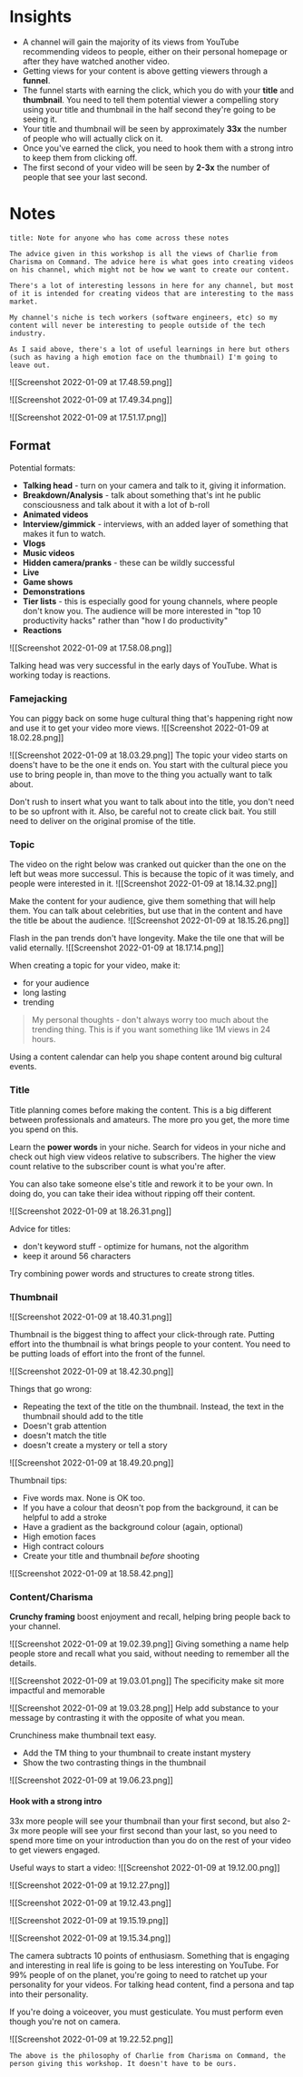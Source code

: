 # Insights
- A channel will gain the majority of its views from YouTube recommending videos to people, either on their personal homepage or after they have watched another video.
- Getting views for your content is above getting viewers through a **funnel**.
- The funnel starts with earning the click, which you do with your **title** and **thumbnail**. You need to tell them potential viewer a compelling story using your title and thumbnail in the half second they're going to be seeing it.
- Your title and thumbnail will be seen by approximately **33x** the number of people who will actually click on it.
- Once you've earned the click, you need to hook them with a strong intro to keep them from clicking off.
- The first second of your video will be seen by **2-3x** the number of people that see your last second.

# Notes
```ad-note
title: Note for anyone who has come across these notes

The advice given in this workshop is all the views of Charlie from Charisma on Command. The advice here is what goes into creating videos on his channel, which might not be how we want to create our content.

There's a lot of interesting lessons in here for any channel, but most of it is intended for creating videos that are interesting to the mass market.

My channel's niche is tech workers (software engineers, etc) so my content will never be interesting to people outside of the tech industry.

As I said above, there's a lot of useful learnings in here but others (such as having a high emotion face on the thumbnail) I'm going to leave out.
```

![[Screenshot 2022-01-09 at 17.48.59.png]]

![[Screenshot 2022-01-09 at 17.49.34.png]]

![[Screenshot 2022-01-09 at 17.51.17.png]]

## Format
Potential formats:
- **Talking head** - turn on your camera and talk to it, giving it information.
- **Breakdown/Analysis** - talk about something that's int he public consciousness and talk about it with a lot of b-roll
- **Animated videos**
- **Interview/gimmick** - interviews, with an added layer of something that makes it fun to watch.
- **Vlogs**
- **Music videos**
- **Hidden camera/pranks** - these can be wildly successful
- **Live**
- **Game shows**
- **Demonstrations**
- **Tier lists** - this is especially good for young channels, where people don't know you. The audience will be more interested in "top 10 productivity hacks" rather than "how I do productivity"
- **Reactions**

![[Screenshot 2022-01-09 at 17.58.08.png]]

Talking head was very successful in the early days of YouTube. What is working today is reactions.

### Famejacking
You can piggy back on some huge cultural thing that's happening right now and use it to get your video more views.
![[Screenshot 2022-01-09 at 18.02.28.png]]

![[Screenshot 2022-01-09 at 18.03.29.png]]
The topic your video starts on doens't have to be the one it ends on. You start with the cultural piece you use to bring people in, than move to the thing you actually want to talk about.

Don't rush to insert what you want to talk about into the title, you don't need to be so upfront with it. Also, be careful not to create click bait. You still need to deliver on the original promise of the title.

### Topic
The video on the right below was cranked out quicker than the one on the left but weas more successul. This is because the topic of it was timely, and people were interested in it.
![[Screenshot 2022-01-09 at 18.14.32.png]]

Make the content for your audience, give them something that will help them. You can talk about celebrities, but use that in the content and have the title be about the audience.
![[Screenshot 2022-01-09 at 18.15.26.png]]

Flash in the pan trends don't have longevity. Make the tile one that will be valid eternally.
![[Screenshot 2022-01-09 at 18.17.14.png]]

When creating a topic for your video, make it:
- for your audience
- long lasting
- trending

> My personal thoughts - don't always worry too much about the trending thing. This is if you want something like 1M views in 24 hours.

Using a content calendar can help you shape content around big cultural events.

### Title
Title planning comes before making the content. This is a big different between professionals and amateurs. The more pro you get, the more time you spend on this.

Learn the **power words** in your niche. Search for videos in your niche and check out high view videos relative to subscribers. The higher the view count relative to the subscriber count is what you're after.

You can also take someone else's title and rework it to be your own. In doing do, you can take their idea without ripping off their content.

![[Screenshot 2022-01-09 at 18.26.31.png]]

Advice for titles:
- don't keyword stuff - optimize for humans, not the algorithm
- keep it around 56 characters

Try combining power words and structures to create strong titles.

### Thumbnail
![[Screenshot 2022-01-09 at 18.40.31.png]]

Thumbnail is the biggest thing to affect your click-through rate. Putting effort into the thumbnail is what brings people to your content. You need to be putting loads of effort into the front of the funnel.

![[Screenshot 2022-01-09 at 18.42.30.png]]

Things that go wrong:
- Repeating the text of the title on the thumbnail. Instead, the text in the thumbnail should add to the title
- Doesn't grab attention
- doesn't match the title
- doesn't create a mystery or tell a story

![[Screenshot 2022-01-09 at 18.49.20.png]]

Thumbnail tips:
- Five words max. None is OK too.
- If you have a colour that deosn't pop from the background, it can be helpful to add a stroke
- Have a gradient as the background colour (again, optional)
- High emotion faces
- High contract colours
- Create your title and thumbnail _before_ shooting

![[Screenshot 2022-01-09 at 18.58.42.png]]

### Content/Charisma
**Crunchy framing** boost enjoyment and recall, helping bring people back to your channel.

![[Screenshot 2022-01-09 at 19.02.39.png]]
Giving something a name help people store and recall what you said, without needing to remember all the details.

![[Screenshot 2022-01-09 at 19.03.01.png]]
The specificity make sit more impactful and memorable

![[Screenshot 2022-01-09 at 19.03.28.png]]
Help add substance to your message by contrasting it with the opposite of what you mean.

Crunchiness make thumbnail text easy.
- Add the TM thing to your thumbnail to create instant mystery
- Show the two contrasting things in the thumbnail

![[Screenshot 2022-01-09 at 19.06.23.png]]

#### Hook with a strong intro
33x more people will see your thumbnail than your first second, but also 2-3x more people will see your first second than your last, so you need to spend more time on your introduction than you do on the rest of your video to get viewers engaged.

Useful ways to start a video:
![[Screenshot 2022-01-09 at 19.12.00.png]]

![[Screenshot 2022-01-09 at 19.12.27.png]]

![[Screenshot 2022-01-09 at 19.12.43.png]]

![[Screenshot 2022-01-09 at 19.15.19.png]]

![[Screenshot 2022-01-09 at 19.15.34.png]]

The camera subtracts 10 points of enthusiasm. Something that is engaging and interesting in real life is going to be less interesting on YouTube. For 99% people of on the planet, you're going to need to ratchet up your personality for your videos. For talking head content, find a persona and tap into their personality.

If you're doing a voiceover, you must gesticulate. You must perform even though you're not on camera.

![[Screenshot 2022-01-09 at 19.22.52.png]]

```ad-note
The above is the philosophy of Charlie from Charisma on Command, the person giving this workshop. It doesn't have to be ours.
```